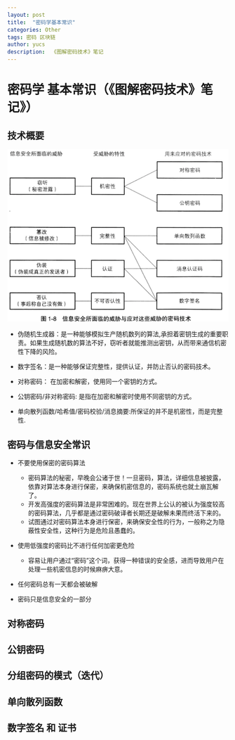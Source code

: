 ```yaml
---
layout: post
title:  "密码学基本常识"
categories: Other
tags: 密码 区块链
author: yucs
description:  《图解密码技术》笔记
---
```


# 密码学 基本常识（《图解密码技术》笔记》）

## 技术概要
![密码技术概要图](/picture/1.5.png) 
- 伪随机生成器：是一种能够模拟生产随机数列的算法,承担着密钥生成的重要职责。如果生成随机数的算法不好，窃听者就能推测出密钥，从而带来通信机密性下降的风险。

- 数字签名：是一种能够保证完整性，提供认证，并防止否认的密码技术。

- 对称密码： 在加密和解密，使用同一个密钥的方式。

- 公钥密码/非对称密码: 是指在加密和解密时使用不同密钥的方式。

- 单向散列函数/哈希值/密码校验/消息摘要:所保证的并不是机密性，而是完整性.


 

## 密码与信息安全常识
- 不要使用保密的密码算法
	-  密码算法的秘密，早晚会公诸于世！一旦密码，算法，详细信息被披露，依靠对算法本身进行保密，来确保机密信息的，密码系统也就土崩瓦解了。
	-  开发高强度的密码算法是非常困难的。现在世界上公认的被认为强度较高的密码算法，几乎都是通过密码破译者长期还是破解未果而终活下来的。
	-  试图通过对密码算法本身进行保密，来确保安全性的行为，一般称之为隐蔽性安全性，这种行为是危险且愚蠢的。


- 使用低强度的密码比不进行任何加密更危险
  - 容易让用户通过“密码”这个词，获得一种错误的安全感，进而导致用户在处理一些机密信息的时候麻痹大意。
 
-  任何密码总有一天都会被破解
-  密码只是信息安全的一部分
 

## 对称密码

## 公钥密码

## 分组密码的模式（迭代）

## 单向散列函数 


## 数字签名 和 证书 


